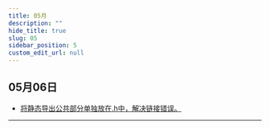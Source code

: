 ```yaml
---
title: 05月
description: ""
hide_title: true
slug: 05
sidebar_position: 5
custom_edit_url: null
---
```


## 05月06日

- [将静态导出公共部分单独放在.h中，解决链接错误。](https://github.com/crazytuzi/UnrealCSharp/commit/5b5bdfaf54c495810afcbba687a9221c604d8949)

---
